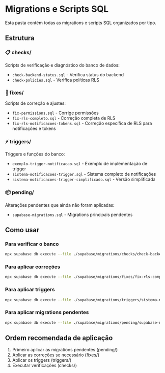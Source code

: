 # Migrations e Scripts SQL

Esta pasta contém todas as migrations e scripts SQL organizados por tipo.

## Estrutura

### 📋 checks/
Scripts de verificação e diagnóstico do banco de dados:
- `check-backend-status.sql` - Verifica status do backend
- `check-policies.sql` - Verifica políticas RLS

### 🔧 fixes/
Scripts de correção e ajustes:
- `fix-permissions.sql` - Corrige permissões
- `fix-rls-completo.sql` - Correção completa de RLS
- `fix-rls-notificacoes-tokens.sql` - Correção específica de RLS para notificações e tokens

### ⚡ triggers/
Triggers e funções do banco:
- `exemplo-trigger-notificacao.sql` - Exemplo de implementação de trigger
- `sistema-notificacoes-trigger.sql` - Sistema completo de notificações
- `sistema-notificacoes-trigger-simplificado.sql` - Versão simplificada

### 📦 pending/
Alterações pendentes que ainda não foram aplicadas:
- `supabase-migrations.sql` - Migrations principais pendentes

## Como usar

### Para verificar o banco
```bash
npx supabase db execute --file ./supabase/migrations/checks/check-backend-status.sql
```

### Para aplicar correções
```bash
npx supabase db execute --file ./supabase/migrations/fixes/fix-rls-completo.sql
```

### Para aplicar triggers
```bash
npx supabase db execute --file ./supabase/migrations/triggers/sistema-notificacoes-trigger.sql
```

### Para aplicar migrations pendentes
```bash
npx supabase db execute --file ./supabase/migrations/pending/supabase-migrations.sql
```

## Ordem recomendada de aplicação

1. Primeiro aplicar as migrations pendentes (pending/)
2. Aplicar as correções se necessário (fixes/)
3. Aplicar os triggers (triggers/)
4. Executar verificações (checks/)
